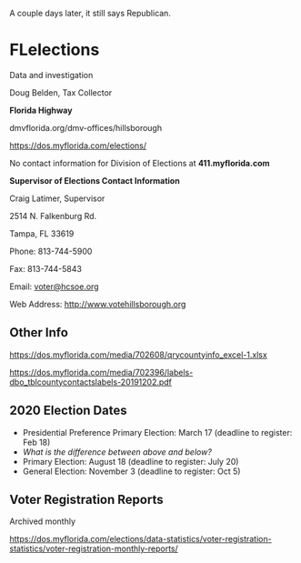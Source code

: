 A couple days later, it still says Republican.

# FLelections
Data and investigation

Doug Belden, Tax Collector

**Florida Highway**

dmvflorida.org/dmv-offices/hillsborough

https://dos.myflorida.com/elections/

No contact information for Division of Elections at **411.myflorida.com**

**Supervisor of Elections Contact Information**

Craig  Latimer, Supervisor

2514 N. Falkenburg Rd.

Tampa, FL 33619

Phone: 813-744-5900

Fax: 813-744-5843

Email: voter@hcsoe.org

Web Address: http://www.votehillsborough.org

## Other Info

https://dos.myflorida.com/media/702608/qrycountyinfo_excel-1.xlsx

https://dos.myflorida.com/media/702396/labels-dbo_tblcountycontactslabels-20191202.pdf

## 2020 Election Dates
* Presidential Preference Primary Election: March 17 (deadline to register: Feb 18)
* *What is the difference between above and below?*
* Primary Election: August 18 (deadline to register: July 20)
* General Election: November 3 (deadline to register: Oct 5)

## Voter Registration Reports
Archived monthly

https://dos.myflorida.com/elections/data-statistics/voter-registration-statistics/voter-registration-monthly-reports/
